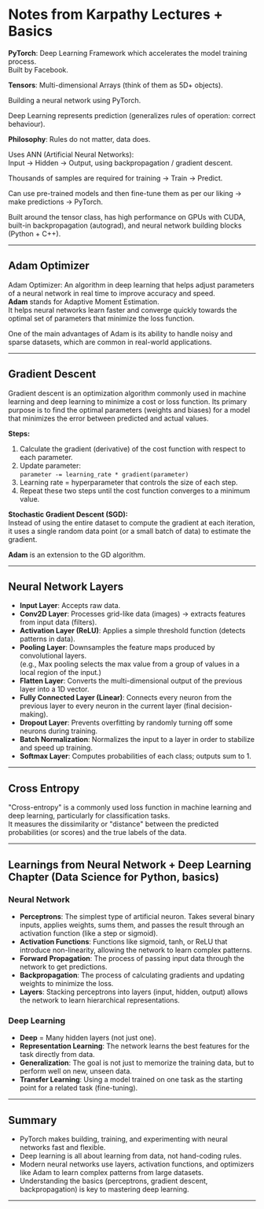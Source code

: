 # Notes from Karpathy Lectures + Basics

**PyTorch**: Deep Learning Framework which accelerates the model training process.  
Built by Facebook.

**Tensors**: Multi-dimensional Arrays (think of them as 5D+ objects).

Building a neural network using PyTorch.

Deep Learning represents prediction (generalizes rules of operation: correct behaviour).

**Philosophy**: Rules do not matter, data does.

Uses ANN (Artificial Neural Networks):  
Input → Hidden → Output, using backpropagation / gradient descent.

Thousands of samples are required for training → Train → Predict.

Can use pre-trained models and then fine-tune them as per our liking → make predictions → PyTorch.

Built around the tensor class, has high performance on GPUs with CUDA, built-in backpropagation (autograd), and neural network building blocks (Python + C++).

---

## Adam Optimizer

Adam Optimizer: An algorithm in deep learning that helps adjust parameters of a neural network in real time to improve accuracy and speed.  
**Adam** stands for Adaptive Moment Estimation.  
It helps neural networks learn faster and converge quickly towards the optimal set of parameters that minimize the loss function.

One of the main advantages of Adam is its ability to handle noisy and sparse datasets, which are common in real-world applications.

---

## Gradient Descent

Gradient descent is an optimization algorithm commonly used in machine learning and deep learning to minimize a cost or loss function. Its primary purpose is to find the optimal parameters (weights and biases) for a model that minimizes the error between predicted and actual values.

**Steps:**
1. Calculate the gradient (derivative) of the cost function with respect to each parameter.
2. Update parameter:  
   `parameter -= learning_rate * gradient(parameter)`
3. Learning rate = hyperparameter that controls the size of each step.
4. Repeat these two steps until the cost function converges to a minimum value.

**Stochastic Gradient Descent (SGD):**  
Instead of using the entire dataset to compute the gradient at each iteration, it uses a single random data point (or a small batch of data) to estimate the gradient.

**Adam** is an extension to the GD algorithm.

---

## Neural Network Layers

- **Input Layer**: Accepts raw data.
- **Conv2D Layer**: Processes grid-like data (images) → extracts features from input data (filters).
- **Activation Layer (ReLU)**: Applies a simple threshold function (detects patterns in data).
- **Pooling Layer**: Downsamples the feature maps produced by convolutional layers.  
  (e.g., Max pooling selects the max value from a group of values in a local region of the input.)
- **Flatten Layer**: Converts the multi-dimensional output of the previous layer into a 1D vector.
- **Fully Connected Layer (Linear)**: Connects every neuron from the previous layer to every neuron in the current layer (final decision-making).
- **Dropout Layer**: Prevents overfitting by randomly turning off some neurons during training.
- **Batch Normalization**: Normalizes the input to a layer in order to stabilize and speed up training.
- **Softmax Layer**: Computes probabilities of each class; outputs sum to 1.

---

## Cross Entropy

"Cross-entropy" is a commonly used loss function in machine learning and deep learning, particularly for classification tasks.  
It measures the dissimilarity or "distance" between the predicted probabilities (or scores) and the true labels of the data.

---

## Learnings from Neural Network + Deep Learning Chapter (Data Science for Python, basics)

### Neural Network

- **Perceptrons**: The simplest type of artificial neuron. Takes several binary inputs, applies weights, sums them, and passes the result through an activation function (like a step or sigmoid).
- **Activation Functions**: Functions like sigmoid, tanh, or ReLU that introduce non-linearity, allowing the network to learn complex patterns.
- **Forward Propagation**: The process of passing input data through the network to get predictions.
- **Backpropagation**: The process of calculating gradients and updating weights to minimize the loss.
- **Layers**: Stacking perceptrons into layers (input, hidden, output) allows the network to learn hierarchical representations.

### Deep Learning

- **Deep** = Many hidden layers (not just one).
- **Representation Learning**: The network learns the best features for the task directly from data.
- **Generalization**: The goal is not just to memorize the training data, but to perform well on new, unseen data.
- **Transfer Learning**: Using a model trained on one task as the starting point for a related task (fine-tuning).

---

## Summary

- PyTorch makes building, training, and experimenting with neural networks fast and flexible.
- Deep learning is all about learning from data, not hand-coding rules.
- Modern neural networks use layers, activation functions, and optimizers like Adam to learn complex patterns from large datasets.
- Understanding the basics (perceptrons, gradient descent, backpropagation) is key to mastering deep learning.

---


